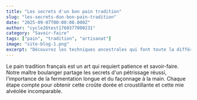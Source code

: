 ```yaml
---
title: "Les secrets d'un bon pain tradition"
slug: "les-secrets-dun-bon-pain-tradition"
date: "2025-09-07T00:00:00.000Z"
author: "cycle26test1760377000231"
category: "Savoir-faire"
tags: ["pain", "tradition", "artisanat"]
image: "site-blog-1.png"
excerpt: "Découvrez les techniques ancestrales qui font toute la différence entre un pain industriel et un vrai pain artisanal."
---
```

Le pain tradition français est un art qui requiert patience et savoir-faire. Notre maître boulanger partage les secrets d'un pétrissage réussi, l'importance de la fermentation longue et du façonnage à la main. Chaque étape compte pour obtenir cette croûte dorée et croustillante et cette mie alvéolée incomparable.
